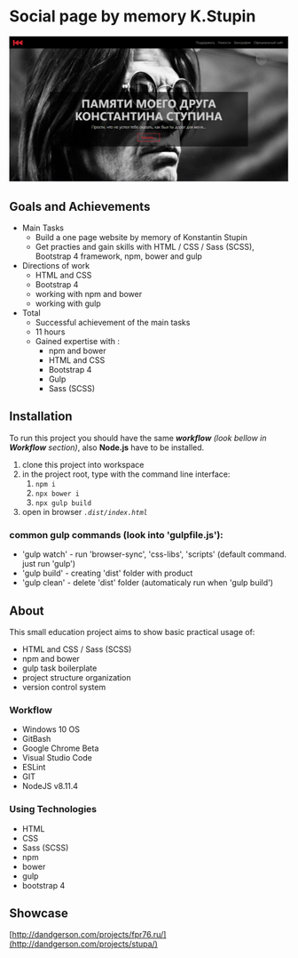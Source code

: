 # Social page by memory K.Stupin

![alt text](/scrn.png)

## Goals and Achievements

- Main Tasks
  - Build a one page website by memory of Konstantin Stupin
  - Get practies and gain skills with HTML / CSS / Sass (SCSS), Bootstrap 4 framework, npm, bower and gulp
- Directions of work
  - HTML and CSS
  - Bootstrap 4
  - working with npm and bower
  - working with gulp
- Total
  - Successful achievement of the main tasks
  - 11 hours
  - Gained expertise with :
    - npm and bower
    - HTML and CSS
    - Bootstrap 4
    - Gulp
    - Sass (SCSS)

## Installation

To run this project you should have the same **_workflow_** *(look bellow in **Workflow** section)*, also **Node.js** have to be installed.

1. clone this project into workspace
2. in the project root, type with the command line interface:
   1. `npm i`
   2. `npx bower i`
   3. `npx gulp build`
3. open in browser *`.dist/index.html`*

### common gulp commands (look into 'gulpfile.js'):

- 'gulp watch' - run 'browser-sync', 'css-libs', 'scripts'  (default command. just run 'gulp')
- 'gulp build' - creating 'dist' folder with product
- 'gulp clean' - delete 'dist' folder (automaticaly run when 'gulp build')

## About

This small education project aims to show basic practical usage of:

- HTML and CSS / Sass (SCSS)
- npm and bower
- gulp task boilerplate
- project structure organization
- version control system

### Workflow

* Windows 10 OS
* GitBash
* Google Chrome Beta
* Visual Studio Code
* ESLint
* GIT
* NodeJS v8.11.4

### Using Technologies

* HTML
* CSS
* Sass (SCSS)
* npm
* bower
* gulp
* bootstrap 4

## Showcase

[http://dandgerson.com/projects/fpr76.ru/](http://dandgerson.com/projects/stupa/)
